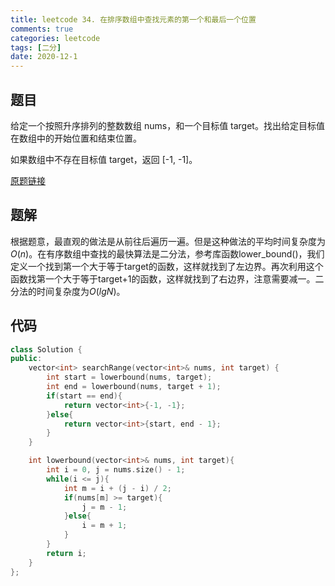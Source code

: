 ```yaml
---
title: leetcode 34. 在排序数组中查找元素的第一个和最后一个位置
comments: true
categories: leetcode
tags: [二分]
date: 2020-12-1
---
```


## 题目
给定一个按照升序排列的整数数组 nums，和一个目标值 target。找出给定目标值在数组中的开始位置和结束位置。

如果数组中不存在目标值 target，返回 [-1, -1]。

[原题链接](https://leetcode-cn.com/problems/find-first-and-last-position-of-element-in-sorted-array/)
## 题解
根据题意，最直观的做法是从前往后遍历一遍。但是这种做法的平均时间复杂度为$O(n)$。在有序数组中查找的最快算法是二分法，参考库函数lower_bound()，我们定义一个找到第一个大于等于target的函数，这样就找到了左边界。再次利用这个函数找第一个大于等于target+1的函数，这样就找到了右边界，注意需要减一。二分法的时间复杂度为$O(lgN)$。
## 代码
```cpp 
class Solution {
public:
    vector<int> searchRange(vector<int>& nums, int target) {
        int start = lowerbound(nums, target);
        int end = lowerbound(nums, target + 1);
        if(start == end){
            return vector<int>{-1, -1};
        }else{
            return vector<int>{start, end - 1};
        }
    }

    int lowerbound(vector<int>& nums, int target){
        int i = 0, j = nums.size() - 1;
        while(i <= j){
            int m = i + (j - i) / 2;
            if(nums[m] >= target){
                j = m - 1;
            }else{
                i = m + 1;
            }
        }
        return i;
    }
};
```